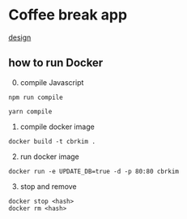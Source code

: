 # Coffee break app

[design](https://dribbble.com/shots/10759517-Pomodoro-timer)

## how to run Docker

0. compile Javascript
```
npm run compile
```
```
yarn compile
```

1. compile docker image
```
docker build -t cbrkim .
```

2. run docker image
```
docker run -e UPDATE_DB=true -d -p 80:80 cbrkim
```

3. stop and remove
```
docker stop <hash>
docker rm <hash>
```
